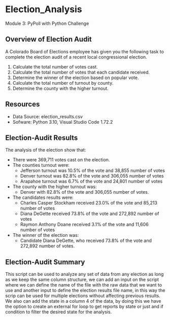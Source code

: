 # Election_Analysis
Module 3: PyPoll with Python Challenge

## Overview of Election Audit
A Colorado Board of Elections employee has given you the following task to complete the election audit of a recent local congressional election.

1. Calculate the total number of votes cast.
2. Calculate the total number of votes that each candidate received.
3. Determine the winner of the election based on popular vote.
4. Calculate the total number of turnout by county.
5. Determine the county with the higher turnout.

## Resources
- Data Source: election_results.csv
- Sofware: Python 3.10, Visual Studio Code 1.72.2

## Election-Audit Results
The analysis of the election show that:
- There were 369,711 votes cast on the election.
- The counties turnout were:
    - Jefferson turnout was 10.5% of the vote and 38,855 number of votes
    - Denver turnout was 82.8% of the vote and 306,055 number of votes
    - Arapahoe turnout was 6.7% of the vote and 24,801 number of votes
- The county with the higher turnout was:
    - Denver with 82.8% of the vote and 306,055 number of votes.
- The candidates results were:
    - Charles Casper Stockham received 23.0% of the vote and 85,213 number of votes
    - Diana DeGette received 73.8% of the vote and 272,892 number of votes
    - Raymon Anthony Doane received 3.1% of the vote and 11,606 number of votes
- The winner of the election was:
    - Candidate Diana DeGette, who received 73.8% of the vote and 272,892 number of votes.
    
## Election-Audit Summary
This script can be used to analyze any set of data from any election as long as we keep the same column structure, we can add an input on the script where we can define the name of the file with the raw data that we want to use and another input to define the election results file name, in this way the scrip can be used for multiple elections without affecting previous results. We also can add the state in a column 4 of the data, by doing this we have the option to create an external for loop to get reports by state or just and if condition to filter the desired state for the analysis.
